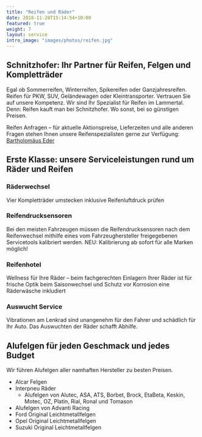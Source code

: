 ```yaml
---
title: "Reifen und Räder"
date: 2018-11-28T15:14:54+10:00
featured: true
weight: 7
layout: service
intro_image: "images/photos/reifen.jpg"
---
```


## Schnitzhofer: Ihr Partner für Reifen, Felgen und Kompletträder

Egal ob Sommerreifen, Winterreifen, Spikereifen oder Ganzjahresreifen. Reifen für PKW, SUV, Geländewagen oder Kleintransporter. Vertrauen Sie auf unsere Kompetenz. Wir sind Ihr Spezialist für Reifen im Lammertal. Denn: Reifen kauft man bei Schnitzhofer. Wo sonst, bei so günstigen Preisen.

Reifen Anfragen – für aktuelle Aktionspreise, Lieferzeiten und alle anderen Fragen stehen Ihnen unsere Reifenspezialisten gerne zur Verfügung:
<a href="{{ 'team/bartholomaeus-eder/' | relative_url }}">Bartholomäus Eder</a>

## Erste Klasse: unsere Serviceleistungen rund um Räder und Reifen

### Räderwechsel
Vier Kompletträder umstecken inklusive Reifenluftdruck prüfen

### Reifendrucksensoren

Bei den meisten Fahrzeugen müssen die Reifendrucksensoren nach dem Reifenwechsel mithilfe eines vom Fahrzeughersteller freigegebenen Servicetools kalibriert werden. NEU: Kalibrierung ab sofort für alle Marken möglich!

### Reifenhotel

Wellness für Ihre Räder – beim fachgerechten Einlagern Ihrer Räder ist für frische Optik beim Saisonwechsel und Schutz vor Korrosion eine Räderwäsche inkludiert

### Auswucht Service

Vibrationen am Lenkrad sind unangenehm für den Fahrer und schädlich für Ihr Auto. Das Auswuchten der Räder schafft Abhilfe.

## Alufelgen für jeden Geschmack und jedes Budget

Wir führen Alufelgen aller namhaften Hersteller zu besten Preisen.

* Alcar Felgen
* Interpneu Räder
  * Alufelgen von Alutec, ASA, ATS, Borbet, Brock, EtaBeta, Keskin, Motec, OZ, Platin, Rial, Ronal und Tomason
* Alufelgen von Advanti Racing
* Ford Original Leichtmetallfelgen
* Opel Original Leichtmetallfelgen
* Suzuki Original Leichtmetallfelgen